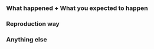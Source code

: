<!-- Something goes wrong? Feel free to point it out! -->

### What happened + What you expected to happen


### Reproduction way


### Anything else

